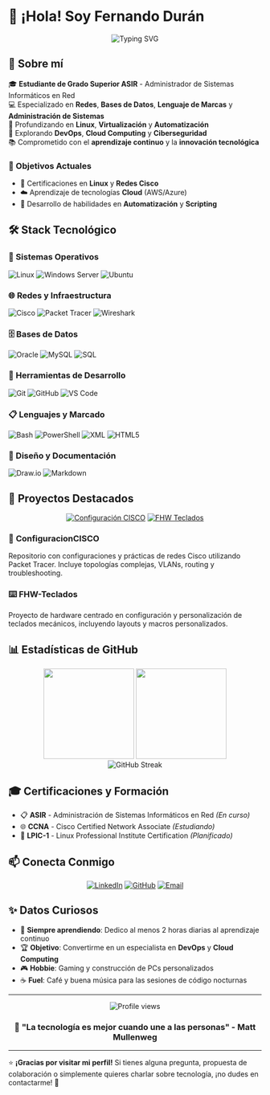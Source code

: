 # 👋 ¡Hola! Soy Fernando Durán

<div align="center">
  <img src="https://readme-typing-svg.herokuapp.com?font=Fira+Code&size=30&duration=3000&pause=1000&color=2E9EF7&center=true&vCenter=true&width=600&lines=Administrador+de+Sistemas;Especialista+en+Redes;Futuro+DevOps+Engineer" alt="Typing SVG" />
</div>

## 🚀 Sobre mí

🎓 **Estudiante de Grado Superior ASIR** - Administrador de Sistemas Informáticos en Red  
💻 Especializado en **Redes**, **Bases de Datos**, **Lenguaje de Marcas** y **Administración de Sistemas**  
🐧 Profundizando en **Linux**, **Virtualización** y **Automatización**  
🌱 Explorando **DevOps**, **Cloud Computing** y **Ciberseguridad**  
📚 Comprometido con el **aprendizaje continuo** y la **innovación tecnológica**  

### 🎯 Objetivos Actuales
- 🔧 Certificaciones en **Linux** y **Redes Cisco**
- ☁️ Aprendizaje de tecnologías **Cloud** (AWS/Azure)
- 🤖 Desarrollo de habilidades en **Automatización** y **Scripting**

## 🛠️ Stack Tecnológico

### 💾 Sistemas Operativos
![Linux](https://img.shields.io/badge/Linux-FCC624?style=for-the-badge&logo=linux&logoColor=black)
![Windows Server](https://img.shields.io/badge/Windows%20Server-0078D4?style=for-the-badge&logo=windows&logoColor=white)
![Ubuntu](https://img.shields.io/badge/Ubuntu-E95420?style=for-the-badge&logo=ubuntu&logoColor=white)

### 🌐 Redes y Infraestructura
![Cisco](https://img.shields.io/badge/Cisco-1BA0D7?style=for-the-badge&logo=cisco&logoColor=white)
![Packet Tracer](https://img.shields.io/badge/Packet%20Tracer-1A73E8?style=for-the-badge&logo=cisco&logoColor=white)
![Wireshark](https://img.shields.io/badge/Wireshark-1679A7?style=for-the-badge&logo=wireshark&logoColor=white)

### 🗄️ Bases de Datos
![Oracle](https://img.shields.io/badge/Oracle-F80000?style=for-the-badge&logo=oracle&logoColor=white)
![MySQL](https://img.shields.io/badge/MySQL-4479A1?style=for-the-badge&logo=mysql&logoColor=white)
![SQL](https://img.shields.io/badge/SQL-336791?style=for-the-badge&logo=postgresql&logoColor=white)

### 🔧 Herramientas de Desarrollo
![Git](https://img.shields.io/badge/Git-F05032?style=for-the-badge&logo=git&logoColor=white)
![GitHub](https://img.shields.io/badge/GitHub-181717?style=for-the-badge&logo=github&logoColor=white)
![VS Code](https://img.shields.io/badge/VS%20Code-007ACC?style=for-the-badge&logo=visual-studio-code&logoColor=white)

### 📋 Lenguajes y Marcado
![Bash](https://img.shields.io/badge/Bash-4EAA25?style=for-the-badge&logo=gnu-bash&logoColor=white)
![PowerShell](https://img.shields.io/badge/PowerShell-5391FE?style=for-the-badge&logo=powershell&logoColor=white)
![XML](https://img.shields.io/badge/XML-FF6600?style=for-the-badge&logo=xml&logoColor=white)
![HTML5](https://img.shields.io/badge/HTML5-E34F26?style=for-the-badge&logo=html5&logoColor=white)

### 🎨 Diseño y Documentación
![Draw.io](https://img.shields.io/badge/Draw.io-FF9900?style=for-the-badge&logo=diagrams.net&logoColor=white)
![Markdown](https://img.shields.io/badge/Markdown-000000?style=for-the-badge&logo=markdown&logoColor=white)

## 📂 Proyectos Destacados

<div align="center">

[![Configuración CISCO](https://github-readme-stats.vercel.app/api/pin/?username=Nando-Asir&repo=ConfiguracionCISCO&theme=tokyonight&border_color=2e9ef7)](https://github.com/Nando-Asir/ConfiguracionCISCO)
[![FHW Teclados](https://github-readme-stats.vercel.app/api/pin/?username=Nando-Asir&repo=FHW-Teclados&theme=tokyonight&border_color=2e9ef7)](https://github.com/Nando-Asir/FHW-Teclados)

</div>

### 🔧 **ConfiguracionCISCO**
Repositorio con configuraciones y prácticas de redes Cisco utilizando Packet Tracer. Incluye topologías complejas, VLANs, routing y troubleshooting.

### ⌨️ **FHW-Teclados**
Proyecto de hardware centrado en configuración y personalización de teclados mecánicos, incluyendo layouts y macros personalizados.

## 📊 Estadísticas de GitHub

<div align="center">
  <img height="180em" src="https://github-readme-stats.vercel.app/api?username=Nando-Asir&show_icons=true&theme=tokyonight&include_all_commits=true&count_private=true&border_color=2e9ef7"/>
  <img height="180em" src="https://github-readme-stats.vercel.app/api/top-langs/?username=Nando-Asir&layout=compact&langs_count=8&theme=tokyonight&border_color=2e9ef7"/>
</div>

<div align="center">
  <img src="https://github-readme-streak-stats.herokuapp.com/?user=Nando-Asir&theme=tokyonight&border=2e9ef7" alt="GitHub Streak" />
</div>

## 🎓 Certificaciones y Formación

- 📋 **ASIR** - Administración de Sistemas Informáticos en Red *(En curso)*
- 🌐 **CCNA** - Cisco Certified Network Associate *(Estudiando)*
- 🐧 **LPIC-1** - Linux Professional Institute Certification *(Planificado)*

## 📫 Conecta Conmigo

<div align="center">

[![LinkedIn](https://img.shields.io/badge/LinkedIn-0077B5?style=for-the-badge&logo=linkedin&logoColor=white)](https://www.linkedin.com/in/duran-fernando/)
[![GitHub](https://img.shields.io/badge/GitHub-181717?style=for-the-badge&logo=github&logoColor=white)](https://github.com/Nando-Asir)
[![Email](https://img.shields.io/badge/Email-D14836?style=for-the-badge&logo=gmail&logoColor=white)](mailto:tu-email@ejemplo.com)

</div>

## ✨ Datos Curiosos

- 🧠 **Siempre aprendiendo**: Dedico al menos 2 horas diarias al aprendizaje continuo
- 🏆 **Objetivo**: Convertirme en un especialista en **DevOps** y **Cloud Computing**
- 🎮 **Hobbie**: Gaming y construcción de PCs personalizados
- ☕ **Fuel**: Café y buena música para las sesiones de código nocturnas

---

<div align="center">
  <img src="https://komarev.com/ghpvc/?username=Nando-Asir&color=2e9ef7&style=for-the-badge" alt="Profile views" />
</div>

<div align="center">
  <h3>💭 "La tecnología es mejor cuando une a las personas" - Matt Mullenweg</h3>
</div>

---

⭐ **¡Gracias por visitar mi perfil!** Si tienes alguna pregunta, propuesta de colaboración o simplemente quieres charlar sobre tecnología, ¡no dudes en contactarme! 🚀
